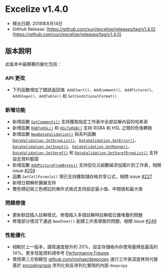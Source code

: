 # Excelize v1.4.0

* 釋出日期: 2018年8月14日
* GitHub Release: [https://github.com/xuri/excelize/releases/tag/v1.4.0](https://github.com/xuri/excelize/releases/tag/v1.4.0)

## 版本說明

此版本中最顯著的變化包括：

### API 更改

* 下列函數增加了錯誤返回值: `AddChart()`、`AddComment()`、`AddPicture()`、`AddShape()`、`AddTable()` 和 `SetConditionalFormat()`

### 新增功能

* 新增函數 [`GetComments()`](https://pkg.go.dev/github.com/xuri/excelize@v1.4.0#File.GetComments) 支持獲取指定工作表中全部註解內容的哈希表
* 新增函數 [`RGBToHSL()`](https://pkg.go.dev/github.com/xuri/excelize@v1.4.0#RGBToHSL) 和 [`HSLToRGB()`](https://pkg.go.dev/github.com/xuri/excelize@v1.4.0#HSLToRGB) 支持 RGBA 和 HSL 之間的色值轉換
* 新增函數 [`NewDataValidation()`](https://pkg.go.dev/github.com/xuri/excelize@v1.4.0#NewDataValidation) 與系列函數 [`DataValidation.SetDropList()`](https://pkg.go.dev/github.com/xuri/excelize@v1.4.0#DataValidation.SetDropList)、[`DataValidation.SetError()`](https://pkg.go.dev/github.com/xuri/excelize@v1.4.0#DataValidation.SetError)、[`DataValidation.SetInput()`](https://pkg.go.dev/github.com/xuri/excelize@v1.4.0#DataValidation.SetInput)、[`DataValidation.SetRange()`](https://pkg.go.dev/github.com/xuri/excelize@v1.4.0#DataValidation.SetRange)、[`DataValidation.SetSqref()`](https://pkg.go.dev/github.com/xuri/excelize@v1.4.0#DataValidation.SetSqref) 和 [`DataValidation.SetSqrefDropList()`](https://pkg.go.dev/github.com/xuri/excelize@v1.4.0#DataValidation.SetSqrefDropList) 支持設定資料驗證
* 新增函數 [`AddPictureFromBytes()`](https://pkg.go.dev/github.com/xuri/excelize@v1.4.0#File.AddPictureFromBytes) 支持從位元組數組添加圖片到工作表，相關 issue [#259](https://github.com/xuri/excelize/issues/259)
* 函數 `GetCellFormula()` 現已支持獲取儲存格共享公式，相關 issue [#227](https://github.com/xuri/excelize/issues/227)
* 新增日期解析擴展支持
* 雙色標記與三色標記的條件式格式支持設定最小值、中間值和最大值

### 問題修復

* 更新默認插入註解樣式，修復插入多個註解時註解框位置堆疊的問題
* 修復部分情況下通過 `NewSheet()` 創建工作表導致的問題，相關 issue [#249](https://github.com/xuri/excelize/issues/249)

### 性能優化

* 相較於上一版本，讀寫速度提升約 20%，設定存儲格內存使用量降低最高約 14%。更多性能資料請參考 [Performance Figures](https://github.com/xuri/excelize/wiki#performance-figures)
* 使用第三方依賴包 [github.com/mohae/deepcopy](github.com/mohae/deepcopy) 進行工作表深度拷貝代替基於 [encoding/gob](https://go.dev/blog/gob) 序列化和反序列化實現的內部 `deepcopy`
